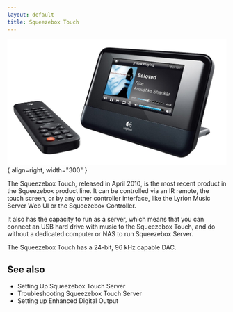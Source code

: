 ```yaml
---
layout: default
title: Squeezebox Touch
---
```


![Squeezebox Touch](assets/squeezebox-touch.jpg){ align=right, width="300" }

The Squeezebox Touch, released in April 2010, is the most recent product in the Squeezebox product line. It can be controlled via an IR remote, the touch screen, or by any other controller interface, like the Lyrion Music Server Web UI or the Squeezebox Controller.

It also has the capacity to run as a server, which means that you can connect an USB hard drive with music to the Squeezebox Touch, and do without a dedicated computer or NAS to run Squeezebox Server.

The Squeezebox Touch has a 24-bit, 96 kHz capable DAC. 

## See also

- Setting Up Squeezebox Touch Server
- Troubleshooting Squeezebox Touch Server
- Setting up Enhanced Digital Output
